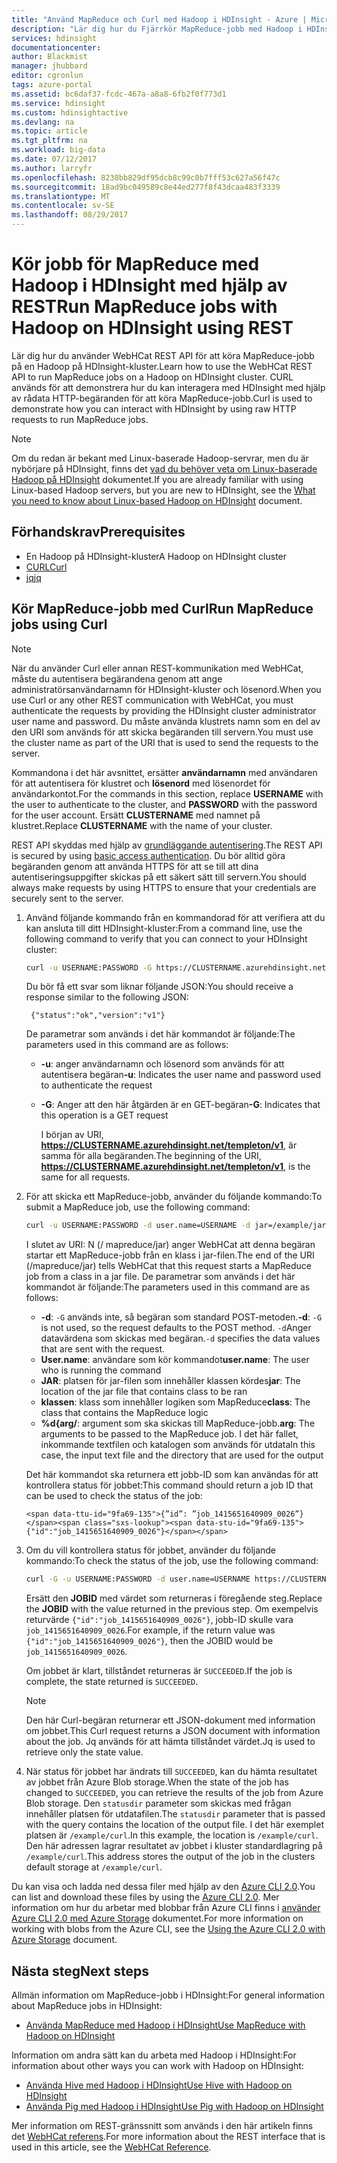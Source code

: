 ```yaml
---
title: "Använd MapReduce och Curl med Hadoop i HDInsight - Azure | Microsoft Docs"
description: "Lär dig hur du Fjärrkör MapReduce-jobb med Hadoop i HDInsight med Curl."
services: hdinsight
documentationcenter: 
author: Blackmist
manager: jhubbard
editor: cgronlun
tags: azure-portal
ms.assetid: bc6daf37-fcdc-467a-a8a8-6fb2f0f773d1
ms.service: hdinsight
ms.custom: hdinsightactive
ms.devlang: na
ms.topic: article
ms.tgt_pltfrm: na
ms.workload: big-data
ms.date: 07/12/2017
ms.author: larryfr
ms.openlocfilehash: 8238bb829df95dcb8c99c0b7fff53c627a56f47c
ms.sourcegitcommit: 18ad9bc049589c8e44ed277f8f43dcaa483f3339
ms.translationtype: MT
ms.contentlocale: sv-SE
ms.lasthandoff: 08/29/2017
---
```

# <a name="run-mapreduce-jobs-with-hadoop-on-hdinsight-using-rest"></a><span data-ttu-id="9fa69-103">Kör jobb för MapReduce med Hadoop i HDInsight med hjälp av REST</span><span class="sxs-lookup"><span data-stu-id="9fa69-103">Run MapReduce jobs with Hadoop on HDInsight using REST</span></span>

<span data-ttu-id="9fa69-104">Lär dig hur du använder WebHCat REST API för att köra MapReduce-jobb på en Hadoop på HDInsight-kluster.</span><span class="sxs-lookup"><span data-stu-id="9fa69-104">Learn how to use the WebHCat REST API to run MapReduce jobs on a Hadoop on HDInsight cluster.</span></span> <span data-ttu-id="9fa69-105">CURL används för att demonstrera hur du kan interagera med HDInsight med hjälp av rådata HTTP-begäranden för att köra MapReduce-jobb.</span><span class="sxs-lookup"><span data-stu-id="9fa69-105">Curl is used to demonstrate how you can interact with HDInsight by using raw HTTP requests to run MapReduce jobs.</span></span>

> [!NOTE]
> <span data-ttu-id="9fa69-106">Om du redan är bekant med Linux-baserade Hadoop-servrar, men du är nybörjare på HDInsight, finns det [vad du behöver veta om Linux-baserade Hadoop på HDInsight](hdinsight-hadoop-linux-information.md) dokumentet.</span><span class="sxs-lookup"><span data-stu-id="9fa69-106">If you are already familiar with using Linux-based Hadoop servers, but you are new to HDInsight, see the [What you need to know about Linux-based Hadoop on HDInsight](hdinsight-hadoop-linux-information.md) document.</span></span>


## <span data-ttu-id="9fa69-107"><a id="prereq"></a>Förhandskrav</span><span class="sxs-lookup"><span data-stu-id="9fa69-107"><a id="prereq"></a>Prerequisites</span></span>

* <span data-ttu-id="9fa69-108">En Hadoop på HDInsight-kluster</span><span class="sxs-lookup"><span data-stu-id="9fa69-108">A Hadoop on HDInsight cluster</span></span>
* [<span data-ttu-id="9fa69-109">CURL</span><span class="sxs-lookup"><span data-stu-id="9fa69-109">Curl</span></span>](http://curl.haxx.se/)
* [<span data-ttu-id="9fa69-110">jq</span><span class="sxs-lookup"><span data-stu-id="9fa69-110">jq</span></span>](http://stedolan.github.io/jq/)

## <span data-ttu-id="9fa69-111"><a id="curl"></a>Kör MapReduce-jobb med Curl</span><span class="sxs-lookup"><span data-stu-id="9fa69-111"><a id="curl"></a>Run MapReduce jobs using Curl</span></span>

> [!NOTE]
> <span data-ttu-id="9fa69-112">När du använder Curl eller annan REST-kommunikation med WebHCat, måste du autentisera begärandena genom att ange administratörsanvändarnamn för HDInsight-kluster och lösenord.</span><span class="sxs-lookup"><span data-stu-id="9fa69-112">When you use Curl or any other REST communication with WebHCat, you must authenticate the requests by providing the HDInsight cluster administrator user name and password.</span></span> <span data-ttu-id="9fa69-113">Du måste använda klustrets namn som en del av den URI som används för att skicka begäranden till servern.</span><span class="sxs-lookup"><span data-stu-id="9fa69-113">You must use the cluster name as part of the URI that is used to send the requests to the server.</span></span>
>
> <span data-ttu-id="9fa69-114">Kommandona i det här avsnittet, ersätter **användarnamn** med användaren för att autentisera för klustret och **lösenord** med lösenordet för användarkontot.</span><span class="sxs-lookup"><span data-stu-id="9fa69-114">For the commands in this section, replace **USERNAME** with the user to authenticate to the cluster, and **PASSWORD** with the password for the user account.</span></span> <span data-ttu-id="9fa69-115">Ersätt **CLUSTERNAME** med namnet på klustret.</span><span class="sxs-lookup"><span data-stu-id="9fa69-115">Replace **CLUSTERNAME** with the name of your cluster.</span></span>
>
> <span data-ttu-id="9fa69-116">REST API skyddas med hjälp av [grundläggande autentisering](http://en.wikipedia.org/wiki/Basic_access_authentication).</span><span class="sxs-lookup"><span data-stu-id="9fa69-116">The REST API is secured by using [basic access authentication](http://en.wikipedia.org/wiki/Basic_access_authentication).</span></span> <span data-ttu-id="9fa69-117">Du bör alltid göra begäranden genom att använda HTTPS för att se till att dina autentiseringsuppgifter skickas på ett säkert sätt till servern.</span><span class="sxs-lookup"><span data-stu-id="9fa69-117">You should always make requests by using HTTPS to ensure that your credentials are securely sent to the server.</span></span>


1. <span data-ttu-id="9fa69-118">Använd följande kommando från en kommandorad för att verifiera att du kan ansluta till ditt HDInsight-kluster:</span><span class="sxs-lookup"><span data-stu-id="9fa69-118">From a command line, use the following command to verify that you can connect to your HDInsight cluster:</span></span>

    ```bash
    curl -u USERNAME:PASSWORD -G https://CLUSTERNAME.azurehdinsight.net/templeton/v1/status
    ```

    <span data-ttu-id="9fa69-119">Du bör få ett svar som liknar följande JSON:</span><span class="sxs-lookup"><span data-stu-id="9fa69-119">You should receive a response similar to the following JSON:</span></span>

        {"status":"ok","version":"v1"}

    <span data-ttu-id="9fa69-120">De parametrar som används i det här kommandot är följande:</span><span class="sxs-lookup"><span data-stu-id="9fa69-120">The parameters used in this command are as follows:</span></span>

   * <span data-ttu-id="9fa69-121">**-u**: anger användarnamn och lösenord som används för att autentisera begäran</span><span class="sxs-lookup"><span data-stu-id="9fa69-121">**-u**: Indicates the user name and password used to authenticate the request</span></span>
   * <span data-ttu-id="9fa69-122">**-G**: Anger att den här åtgärden är en GET-begäran</span><span class="sxs-lookup"><span data-stu-id="9fa69-122">**-G**: Indicates that this operation is a GET request</span></span>

     <span data-ttu-id="9fa69-123">I början av URI, **https://CLUSTERNAME.azurehdinsight.net/templeton/v1**, är samma för alla begäranden.</span><span class="sxs-lookup"><span data-stu-id="9fa69-123">The beginning of the URI, **https://CLUSTERNAME.azurehdinsight.net/templeton/v1**, is the same for all requests.</span></span>

2. <span data-ttu-id="9fa69-124">För att skicka ett MapReduce-jobb, använder du följande kommando:</span><span class="sxs-lookup"><span data-stu-id="9fa69-124">To submit a MapReduce job, use the following command:</span></span>

    ```bash
    curl -u USERNAME:PASSWORD -d user.name=USERNAME -d jar=/example/jars/hadoop-mapreduce-examples.jar -d class=wordcount -d arg=/example/data/gutenberg/davinci.txt -d arg=/example/data/CurlOut https://CLUSTERNAME.azurehdinsight.net/templeton/v1/mapreduce/jar
    ```

    <span data-ttu-id="9fa69-125">I slutet av URI: N (/ mapreduce/jar) anger WebHCat att denna begäran startar ett MapReduce-jobb från en klass i jar-filen.</span><span class="sxs-lookup"><span data-stu-id="9fa69-125">The end of the URI (/mapreduce/jar) tells WebHCat that this request starts a MapReduce job from a class in a jar file.</span></span> <span data-ttu-id="9fa69-126">De parametrar som används i det här kommandot är följande:</span><span class="sxs-lookup"><span data-stu-id="9fa69-126">The parameters used in this command are as follows:</span></span>

   * <span data-ttu-id="9fa69-127">**-d**: `-G` används inte, så begäran som standard POST-metoden.</span><span class="sxs-lookup"><span data-stu-id="9fa69-127">**-d**: `-G` is not used, so the request defaults to the POST method.</span></span> <span data-ttu-id="9fa69-128">`-d`Anger datavärdena som skickas med begäran.</span><span class="sxs-lookup"><span data-stu-id="9fa69-128">`-d` specifies the data values that are sent with the request.</span></span>
    * <span data-ttu-id="9fa69-129">**User.name**: användare som kör kommandot</span><span class="sxs-lookup"><span data-stu-id="9fa69-129">**user.name**: The user who is running the command</span></span>
    * <span data-ttu-id="9fa69-130">**JAR**: platsen för jar-filen som innehåller klassen kördes</span><span class="sxs-lookup"><span data-stu-id="9fa69-130">**jar**: The location of the jar file that contains class to be ran</span></span>
    * <span data-ttu-id="9fa69-131">**klassen**: klass som innehåller logiken som MapReduce</span><span class="sxs-lookup"><span data-stu-id="9fa69-131">**class**: The class that contains the MapReduce logic</span></span>
    * <span data-ttu-id="9fa69-132">**%d{arg/**: argument som ska skickas till MapReduce-jobb.</span><span class="sxs-lookup"><span data-stu-id="9fa69-132">**arg**: The arguments to be passed to the MapReduce job.</span></span> <span data-ttu-id="9fa69-133">I det här fallet, inkommande textfilen och katalogen som används för utdata</span><span class="sxs-lookup"><span data-stu-id="9fa69-133">In this case, the input text file and the directory that are used for the output</span></span>

     <span data-ttu-id="9fa69-134">Det här kommandot ska returnera ett jobb-ID som kan användas för att kontrollera status för jobbet:</span><span class="sxs-lookup"><span data-stu-id="9fa69-134">This command should return a job ID that can be used to check the status of the job:</span></span>

       <span data-ttu-id="9fa69-135">{”id”: ”job_1415651640909_0026”}</span><span class="sxs-lookup"><span data-stu-id="9fa69-135">{"id":"job_1415651640909_0026"}</span></span>

3. <span data-ttu-id="9fa69-136">Om du vill kontrollera status för jobbet, använder du följande kommando:</span><span class="sxs-lookup"><span data-stu-id="9fa69-136">To check the status of the job, use the following command:</span></span>

    ```bash
    curl -G -u USERNAME:PASSWORD -d user.name=USERNAME https://CLUSTERNAME.azurehdinsight.net/templeton/v1/jobs/JOBID | jq .status.state
    ```

    <span data-ttu-id="9fa69-137">Ersätt den **JOBID** med värdet som returneras i föregående steg.</span><span class="sxs-lookup"><span data-stu-id="9fa69-137">Replace the **JOBID** with the value returned in the previous step.</span></span> <span data-ttu-id="9fa69-138">Om exempelvis returvärde `{"id":"job_1415651640909_0026"}`, jobb-ID skulle vara `job_1415651640909_0026`.</span><span class="sxs-lookup"><span data-stu-id="9fa69-138">For example, if the return value was `{"id":"job_1415651640909_0026"}`, then the JOBID would be `job_1415651640909_0026`.</span></span>

    <span data-ttu-id="9fa69-139">Om jobbet är klart, tillståndet returneras är `SUCCEEDED`.</span><span class="sxs-lookup"><span data-stu-id="9fa69-139">If the job is complete, the state returned is `SUCCEEDED`.</span></span>

   > [!NOTE]
   > <span data-ttu-id="9fa69-140">Den här Curl-begäran returnerar ett JSON-dokument med information om jobbet.</span><span class="sxs-lookup"><span data-stu-id="9fa69-140">This Curl request returns a JSON document with information about the job.</span></span> <span data-ttu-id="9fa69-141">Jq används för att hämta tillståndet värdet.</span><span class="sxs-lookup"><span data-stu-id="9fa69-141">Jq is used to retrieve only the state value.</span></span>

4. <span data-ttu-id="9fa69-142">När status för jobbet har ändrats till `SUCCEEDED`, kan du hämta resultatet av jobbet från Azure Blob storage.</span><span class="sxs-lookup"><span data-stu-id="9fa69-142">When the state of the job has changed to `SUCCEEDED`, you can retrieve the results of the job from Azure Blob storage.</span></span> <span data-ttu-id="9fa69-143">Den `statusdir` parameter som skickas med frågan innehåller platsen för utdatafilen.</span><span class="sxs-lookup"><span data-stu-id="9fa69-143">The `statusdir` parameter that is passed with the query contains the location of the output file.</span></span> <span data-ttu-id="9fa69-144">I det här exemplet platsen är `/example/curl`.</span><span class="sxs-lookup"><span data-stu-id="9fa69-144">In this example, the location is `/example/curl`.</span></span> <span data-ttu-id="9fa69-145">Den här adressen lagrar resultatet av jobbet i kluster standardlagring på `/example/curl`.</span><span class="sxs-lookup"><span data-stu-id="9fa69-145">This address stores the output of the job in the clusters default storage at `/example/curl`.</span></span>

<span data-ttu-id="9fa69-146">Du kan visa och ladda ned dessa filer med hjälp av den [Azure CLI 2.0](https://docs.microsoft.com/cli/azure/install-azure-cli).</span><span class="sxs-lookup"><span data-stu-id="9fa69-146">You can list and download these files by using the [Azure CLI 2.0](https://docs.microsoft.com/cli/azure/install-azure-cli).</span></span> <span data-ttu-id="9fa69-147">Mer information om hur du arbetar med blobbar från Azure CLI finns i [använder Azure CLI 2.0 med Azure Storage](../storage/common/storage-azure-cli.md#create-and-manage-blobs) dokumentet.</span><span class="sxs-lookup"><span data-stu-id="9fa69-147">For more information on working with blobs from the Azure CLI, see the [Using the Azure CLI 2.0 with Azure Storage](../storage/common/storage-azure-cli.md#create-and-manage-blobs) document.</span></span>

## <span data-ttu-id="9fa69-148"><a id="nextsteps"></a>Nästa steg</span><span class="sxs-lookup"><span data-stu-id="9fa69-148"><a id="nextsteps"></a>Next steps</span></span>

<span data-ttu-id="9fa69-149">Allmän information om MapReduce-jobb i HDInsight:</span><span class="sxs-lookup"><span data-stu-id="9fa69-149">For general information about MapReduce jobs in HDInsight:</span></span>

* [<span data-ttu-id="9fa69-150">Använda MapReduce med Hadoop i HDInsight</span><span class="sxs-lookup"><span data-stu-id="9fa69-150">Use MapReduce with Hadoop on HDInsight</span></span>](hdinsight-use-mapreduce.md)

<span data-ttu-id="9fa69-151">Information om andra sätt kan du arbeta med Hadoop i HDInsight:</span><span class="sxs-lookup"><span data-stu-id="9fa69-151">For information about other ways you can work with Hadoop on HDInsight:</span></span>

* [<span data-ttu-id="9fa69-152">Använda Hive med Hadoop i HDInsight</span><span class="sxs-lookup"><span data-stu-id="9fa69-152">Use Hive with Hadoop on HDInsight</span></span>](hdinsight-use-hive.md)
* [<span data-ttu-id="9fa69-153">Använda Pig med Hadoop i HDInsight</span><span class="sxs-lookup"><span data-stu-id="9fa69-153">Use Pig with Hadoop on HDInsight</span></span>](hdinsight-use-pig.md)

<span data-ttu-id="9fa69-154">Mer information om REST-gränssnitt som används i den här artikeln finns det [WebHCat referens](https://cwiki.apache.org/confluence/display/Hive/WebHCat+Reference).</span><span class="sxs-lookup"><span data-stu-id="9fa69-154">For more information about the REST interface that is used in this article, see the [WebHCat Reference](https://cwiki.apache.org/confluence/display/Hive/WebHCat+Reference).</span></span>